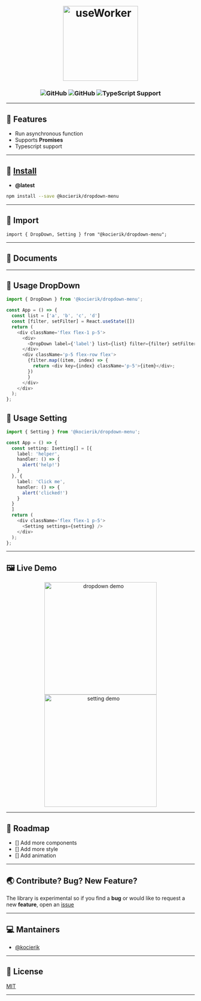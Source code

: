 


<h1 align="center">
  <br>
  <img width="200px" src="https://user-images.githubusercontent.com/41591336/219984344-12198766-c9c8-44e0-a057-a6dac7191df2.png" alt="useWorker"
    title="useWorker() Use web workers with react hook" />
  <br>
</h1>



<h3 align="center">
 <img alt="GitHub" src="https://img.shields.io/npm/dm/@kocierik/dropdown-menu" />
 <!--  <img alt="size" src="https://img.shields.io/bundlephobia/minzip/@kocierik/dropdown-menu/0.1.8" /> -->
  <img alt="GitHub" src="https://img.shields.io/npm/l/@koale/useworker" />
 <img src="https://camo.githubusercontent.com/6ef0a300e96da21e04d4d45bf54285202674498c/68747470733a2f2f62616467656e2e6e65742f62616467652f547970655363726970742f537570706f7274" alt="TypeScript Support" title="TypeScript Support" data-canonical-src="https://badgen.net/badge/TypeScript/Support" style="max-width:100%;">
</h3>

---

## 🎨 Features

- Run asynchronous function 
- Supports **Promises** 
- Typescript support

---

## 💾 [Install](https://www.npmjs.com/package/@koale/useworker)

- **@latest**

```bash
npm install --save @kocierik/dropdown-menu
```

---

## 🔨 Import

```tsx
import { DropDown, Setting } from "@kocierik/dropdown-menu";
```

---

## 📙 Documents


---

## 🐾 Usage DropDown 

```ts
import { DropDown } from '@kocierik/dropdown-menu';

const App = () => {
  const list = ['a', 'b', 'c', 'd']
  const [filter, setFilter] = React.useState([])
  return (
    <div className='flex flex-1 p-5'>
      <div>
        <DropDown label={'label'} list={list} filter={filter} setFilter={setFilter} />
      </div>
      <div className='p-5 flex-row flex'>
        {filter.map((item, index) => {
          return <div key={index} className='p-5'>{item}</div>;
        })
        }
      </div>
    </div>
  );
};
```

## 🐾 Usage Setting 

```ts
import { Setting } from '@kocierik/dropdown-menu';

const App = () => {
  const setting: Isetting[] = [{
    label: 'helper',
    handler: () => {
      alert('help!')
    }
  }, {
    label: 'Click me',
    handler: () => {
      alert('clicked!')
    }
  }
  ]
  return (
    <div className='flex flex-1 p-5'>
      <Setting settings={setting} />
    </div>
  );
};
```

---

## 🖼 Live Demo

<div align='center'>
<img alt="dropdown demo" height='300px' src="https://user-images.githubusercontent.com/41591336/219983423-c4c0f62b-5a48-4ad9-ae9a-3574042444f4.gif" />
<img alt="setting demo" height='300px' src="https://user-images.githubusercontent.com/41591336/219983427-bf352e1d-5074-48e4-894d-a72e68e9504d.gif" />
</div>

---

## 🔧 Roadmap

- [] Add more components
- [] Add more style
- [] Add animation


---

## 🌏 Contribute? Bug? New Feature?

The library is experimental so if you find a **bug** or would like to request a new **feature**, open an [issue](https://github.com/kocierik/dropdown-menu/issues/new)

---

## 💻 Mantainers

- [@kocierik](https://github.com/kocierik)

---

## 📜 License

[MIT](https://github.com/kocierik/dropdown-menu/blob/main/LICENSE)

---

